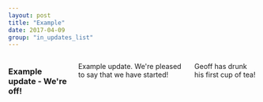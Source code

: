 ```yaml
---
layout: post
title: "Example"
date: 2017-04-09
group: "in_updates_list"
---
```


<div class="bgbox secondary">
	<div class="row">
		<div class="columns medium-8 medium-push-2">
			<h3>Example update - We're off!</h3>
			<p>Example update. We're pleased to say that we have started!</p>
			<p>Geoff has drunk his first cup of tea!</p>
	  </div>
	</div>
</div>
